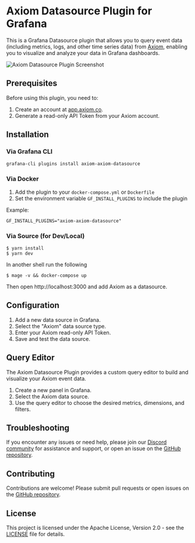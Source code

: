 # Axiom Datasource Plugin for Grafana

This is a Grafana Datasource plugin that allows you to query event data (including metrics, logs, and other time series data) from [Axiom](https://www.axiom.co), enabling you to visualize and analyze your data in Grafana dashboards.

![Axiom Datasource Plugin Screenshot](https://path/to/screenshot.png)

## Prerequisites

Before using this plugin, you need to:

1. Create an account at [app.axiom.co](https://app.axiom.co).
2. Generate a read-only API Token from your Axiom account.

## Installation

### Via Grafana CLI

```
grafana-cli plugins install axiom-axiom-datasource
```

### Via Docker

1. Add the plugin to your `docker-compose.yml` or `Dockerfile`
2. Set the environment variable `GF_INSTALL_PLUGINS` to include the plugin

Example:

```
GF_INSTALL_PLUGINS="axiom-axiom-datasource"
```

### Via Source (for Dev/Local)

```shell
$ yarn install
$ yarn dev
```

In another shell run the following

```shell
$ mage -v && docker-compose up
```

Then open http://localhost:3000 and add Axiom as a datasource.

## Configuration

1. Add a new data source in Grafana.
2. Select the "Axiom" data source type.
3. Enter your Axiom read-only API Token.
4. Save and test the data source.

## Query Editor

The Axiom Datasource Plugin provides a custom query editor to build and visualize your Axiom event data.

1. Create a new panel in Grafana.
2. Select the Axiom data source.
3. Use the query editor to choose the desired metrics, dimensions, and filters.

## Troubleshooting

If you encounter any issues or need help, please join our [Discord community](https://axiom.co/discord) for assistance and support, or open an issue on the [GitHub repository](https://github.com/axiomhq/axiom-grafana/issues).

## Contributing

Contributions are welcome! Please submit pull requests or open issues on the [GitHub repository](https://github.com/axiomhq/axiom-grafana).

## License

This project is licensed under the Apache License, Version 2.0 - see the [LICENSE](LICENSE) file for details.
